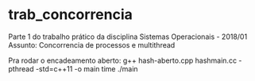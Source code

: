 # trab_concorrencia

Parte 1 do trabalho prático da disciplina Sistemas Operacionais - 2018/01
Assunto: Concorrencia de processos e multithread

Pra rodar o encadeamento aberto: 
    g++ hash-aberto.cpp hashmain.cc -pthread -std=c++11 -o main
    time ./main
